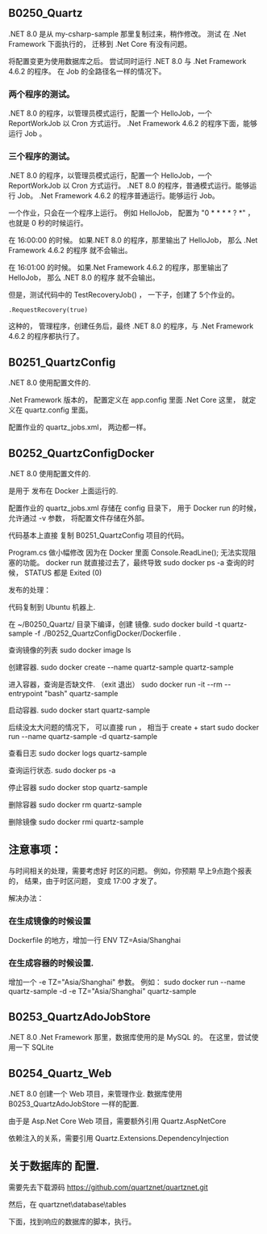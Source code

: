 


## B0250_Quartz
.NET 8.0
是从 my-csharp-sample 那里复制过来，稍作修改。
测试 在 .Net Framework 下面执行的， 迁移到 .Net Core 有没有问题。




将配置变更为使用数据库之后。
尝试同时运行 .NET 8.0  与  .Net Framework 4.6.2  的程序。
在 Job 的全路径名一样的情况下。


### 两个程序的测试。
.NET 8.0 的程序，以管理员模式运行，配置一个 HelloJob，一个 ReportWorkJob 以 Cron 方式运行。
.Net Framework 4.6.2 的程序下面，能够运行 Job 。


### 三个程序的测试。
.NET 8.0 的程序，以管理员模式运行，配置一个 HelloJob，一个 ReportWorkJob 以 Cron 方式运行。
.NET 8.0 的程序，普通模式运行。能够运行 Job。
.Net Framework 4.6.2 的程序普通运行。能够运行 Job。

一个作业，只会在一个程序上运行。
例如 HelloJob， 配置为 "0 * * * * ? *" ， 也就是 0 秒的时候运行。

在 16:00:00 的时候。
如果.NET 8.0 的程序，那里输出了 HelloJob， 那么 .Net Framework 4.6.2 的程序 就不会输出。

在 16:01:00 的时候。
如果.Net Framework 4.6.2 的程序，那里输出了 HelloJob， 那么 .NET 8.0 的程序 就不会输出。


但是，测试代码中的 TestRecoveryJob() ， 一下子，创建了 5个作业的。
```
.RequestRecovery(true)
```
这种的， 管理程序，创建任务后，最终
.NET 8.0 的程序，与 .Net Framework 4.6.2 的程序都执行了。







## B0251_QuartzConfig
.NET 8.0
使用配置文件的.

.Net Framework 版本的， 配置定义在  app.config 里面
.Net Core 这里， 就定义在 quartz.config 里面。

配置作业的  quartz_jobs.xml，  两边都一样。





## B0252_QuartzConfigDocker
.NET 8.0
使用配置文件的.

是用于 发布在 Docker 上面运行的.

配置作业的  quartz_jobs.xml
存储在 config 目录下， 用于 Docker run 的时候，允许通过 -v 参数， 将配置文件存储在外部。

代码基本上直接 复制 B0251_QuartzConfig 项目的代码。

Program.cs 做小幅修改
因为在 Docker 里面
Console.ReadLine();
无法实现阻塞的功能。
docker run 就直接过去了，最终导致 sudo docker ps -a 查询的时候， STATUS 都是 Exited (0)


发布的处理：


代码复制到 Ubuntu 机器上.

在 ~/B0250_Quartz/ 目录下编译，创建 镜像.
sudo docker build -t quartz-sample -f ./B0252_QuartzConfigDocker/Dockerfile .

查询镜像的列表
sudo docker image ls

创建容器.
sudo docker create --name quartz-sample quartz-sample

进入容器，查询是否缺文件. （exit 退出）
sudo docker run -it --rm --entrypoint "bash" quartz-sample

启动容器.
sudo docker start quartz-sample

后续没太大问题的情况下， 可以直接 run ， 相当于  create + start
sudo docker run --name quartz-sample  -d  quartz-sample

查看日志
sudo docker logs quartz-sample

查询运行状态.
sudo docker ps -a

停止容器
sudo docker stop quartz-sample

删除容器
sudo docker rm quartz-sample

删除镜像
sudo docker rmi quartz-sample






## 注意事项：
与时间相关的处理，需要考虑好 时区的问题。
例如，你预期 早上9点跑个报表的， 结果，由于时区问题， 变成 17:00 才发了。


解决办法：

### 在生成镜像的时候设置
Dockerfile 的地方，增加一行
ENV TZ=Asia/Shanghai



### 在生成容器的时候设置.
增加一个  -e TZ="Asia/Shanghai"  参数。
例如：
sudo docker run --name quartz-sample  -d   -e TZ="Asia/Shanghai"  quartz-sample











## B0253_QuartzAdoJobStore
.NET 8.0
.Net Framework 那里，数据库使用的是 MySQL 的。
在这里，尝试使用一下 SQLite






## B0254_Quartz_Web
.NET 8.0
创建一个 Web 项目，来管理作业.
数据库使用 B0253_QuartzAdoJobStore 一样的配置.

由于是 Asp.Net Core Web 项目，需要额外引用
Quartz.AspNetCore

依赖注入的关系，需要引用
Quartz.Extensions.DependencyInjection











## 关于数据库的 配置.
需要先去下载源码
https://github.com/quartznet/quartznet.git


然后，在 
quartznet\database\tables

下面，找到响应的数据库的脚本，执行。


